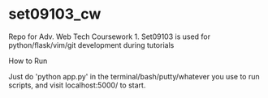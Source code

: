 # set09103_cw
Repo for Adv. Web Tech Coursework 1. Set09103 is used for python/flask/vim/git development during tutorials

How to Run

Just do 'python app.py' in the terminal/bash/putty/whatever you use to run scripts, and visit localhost:5000/ to start.